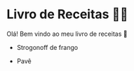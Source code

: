 # **Livro de Receitas :man_cook:**

Olá! Bem vindo ao meu livro de receitas :wave:

- Strogonoff de frango

- Pavê
